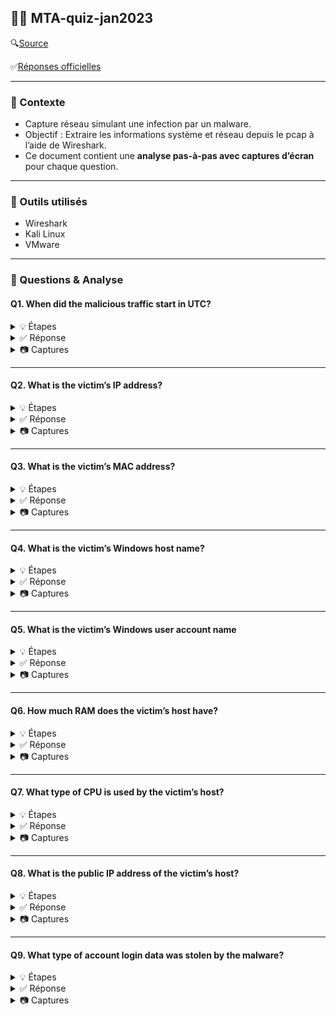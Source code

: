 ## 🕵️‍♂️ MTA-quiz-jan2023 

🔍[Source](https://unit42.paloaltonetworks.com/january-wireshark-quiz/) 

✅[Réponses officielles](https://unit42.paloaltonetworks.com/january-wireshark-quiz-answers/)

---

### 📌 Contexte

- Capture réseau simulant une infection par un malware.  
- Objectif : Extraire les informations système et réseau depuis le pcap à l’aide de Wireshark.  
- Ce document contient une **analyse pas-à-pas avec captures d’écran** pour chaque question.  

---

### 🧰 Outils utilisés

- Wireshark
- Kali Linux
- VMware

---

### 📝 Questions & Analyse

#### Q1. When did the malicious traffic start in UTC?
<details>
    <summary>💡 Étapes</summary>

  - Étape 1 : Ouvrir le PCAP dans Wireshark

  - Étape 2 : Filtrer le fichier pour trouver la première requête HTTP suspecte
</details>


<details>
  <summary>✅ Réponse</summary>
  
`2023-01-05 22:51 UTC`
</details>

<details>
  <summary>📷 Captures</summary>
<img src="images/q1a.png" alt="q1a" width="800"/>
<img src="images/q1b.png" alt="q1b" width="800"/>
</details>


---


#### Q2. What is the victim’s IP address?
<details>
    <summary>💡 Étapes</summary>

  - Étape 1 : Regarder dans le panneau *Frame Details* pour trouver l'adresse IP src
</details>

<details>
  <summary>✅ Réponse</summary>
  
`192.168.1[.]27`
</details>

<details>
  <summary>📷 Captures</summary>
<img src="images/q2.png" alt="q2" width="800"/>
</details>


---


#### Q3. What is the victim’s MAC address?
<details>
    <summary>💡 Étapes</summary>

  - Étape 1 : Regarder dans le panneau *Frame Details* pour trouver l'adresse MAC src
</details>

<details>
  <summary>✅ Réponse</summary>
  
`bc:ea:fa:22:74:fb`
</details>

<details>
  <summary>📷 Captures</summary> 
<img src="images/q2.png" alt="q2" width="800"/>
</details>


---


#### Q4. What is the victim’s Windows host name?
<details>
    <summary>💡 Étapes</summary>
  
  - Étape 1 : Dans certains PCAPs, tu peux retrouver le nom d’hôte Windows de la victime grâce au trafic **NBNS ou SMB/SMB2**. Utiliser le filtre approprié.
</details>


<details>
  <summary>✅ Réponse</summary>
  
`DESKTOP-WIN11PC`
</details>

<details>
  <summary>📷 Captures</summary> 
<img src="images/q4.png" alt="q4" width="800"/>
</details>


---


#### Q5. What is the victim’s Windows user account name
<details>
    <summary>💡 Étapes</summary>

  - Étape 1 : Le protocole SMTP (port 25 par défaut) peut transmettre des emails en clair. Utiliser le filtre approprié.
  
  - Étape 2 : Inspecter le TCP Stream
    
  - Étape 3 : Relever l'information spécifique 
</details>

<details>
  <summary>✅ Réponse</summary>
  
`windows11user`
</details>

<details>
  <summary>📷 Captures</summary> 
<img src="images/q5a.png" alt="q5a" width="800"/>
<img src="images/q5b.png" alt="q5b" width="800"/>
</details>

---

#### Q6. How much RAM does the victim’s host have?
<details>
    <summary>💡 Étapes</summary>
  
  - Étape 1 : Le protocole SMTP (port 25 par défaut) peut transmettre des emails en clair. Utiliser le filtre approprié.
  
  - Étape 2 : Inspecter le TCP Stream
    
  - Étape 3 : Relever l'information spécifique 
</details>

<details>
  <summary>✅ Réponse</summary>
  
  `32GB`
</details>

<details>
  <summary>📷 Captures</summary> 
<img src="images/q6.png" alt="q6" width="800"/>
</details>


---

#### Q7. What type of CPU is used by the victim’s host?
<details>
    <summary>💡 Étapes</summary>
  
  - Étape 1 : Le protocole SMTP (port 25 par défaut) peut transmettre des emails en clair. Utiliser le filtre approprié.
  
  - Étape 2 : Inspecter le TCP Stream
    
  - Étape 3 : Relever l'information spécifique 
</details>

<details>
  <summary>✅ Réponse</summary>
  
`Intel i5-13600K`
</details>

<details>
  <summary>📷 Captures</summary> 
<img src="images/q7.png" alt="q7" width="800"/>
</details>

---


#### Q8. What is the public IP address of the victim’s host?
<details>
    <summary>💡 Étapes</summary>
  
  - Étape 1 : Le protocole SMTP (port 25 par défaut) peut transmettre des emails en clair. Utiliser le filtre approprié.
  
  - Étape 2 : Inspecter le TCP Stream
    
  - Étape 3 : Relever l'information spécifique 
</details>

<details>
  <summary>✅ Réponse</summary>
  
`173.66.44[.]112`
</details>

<details>
  <summary>📷 Captures</summary> 
<img src="images/q8.png" alt="q8" width="800"/>
</details>


---


#### Q9. What type of account login data was stolen by the malware?
<details>
    <summary>💡 Étapes</summary>
  
  - Étape 1 : Le protocole SMTP (port 25 par défaut) peut transmettre des emails en clair. Utiliser le filtre approprié.
  
  - Étape 2 : Inspecter le TCP Stream
    
  - Étape 3 : Relever l'information spécifique

  - Étape optionnelle (non présentée dans les captures) : Exporter l’email depuis le PCAP (File → Export Objects → IMF) et l’ouvrir dans un email client pour visualiser plus clairement/facilement les données.
</details>

<details>
  <summary>✅ Réponse</summary>
  
`Usernames/Passwords en clair (unencrypted) pour différents services.`
</details>


<details>
  <summary>📷 Captures</summary> 
<img src="images/q9.png" alt="q9" width="800"/>
</details>


